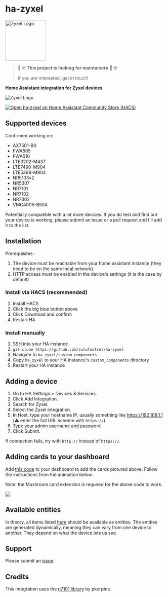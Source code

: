 # ha-zyxel

<img src="https://raw.githubusercontent.com/zulufoxtrot/ha-zyxel/refs/heads/main/resources/logo.png" alt="Zyxel Logo" width="128"/>

> 📢 🤓 **This project is looking for maintainers** 📢 🤓
> 
> If you are interested, get in touch!

__Home Assistant integration for Zyxel devices__

<img src="https://raw.githubusercontent.com/zulufoxtrot/ha-zyxel/refs/heads/main/resources/screenshot.png" alt="Zyxel Logo" />

[![Open ha-zyxel on Home Assistant Community Store (HACS)](https://my.home-assistant.io/badges/hacs_repository.svg)](https://my.home-assistant.io/redirect/hacs_repository/?owner=zulufoxtrot&repository=ha-zyxel&category=integration)

## Supported devices

Confirmed working on:

- AX7501-B0
- FWA505
- FWA510
- LTE3202-M437
- LTE7490-M904
- LTE5398-M904
- NR5103v2
- NR5307
- NR7101
- NR7102
- NR7302
- VMG4005-B50A

Potentially compatible with a lot more devices.
If you do test and find out your device is working, please submit an issue or a pull request and I'll add it to the list.

## Installation

Prerequisites:

1. The device must be reachable from your home assistant instance (they need to be on the same local network)
2. HTTP access must be enabled in the device's settings (it is the case by default)

### Install via HACS (recommended)

1. Install HACS
2. Click the big blue button above
3. Click Download and confirm
4. Restart HA

### Install manually

1. SSH into your HA instance
3. `git clone https://github.com/zulufoxtrot/ha-zyxel`
2. Navigate to `ha-zyxel/custom_components`
4. Copy `ha_zyxel` to your HA instance's `custom_components` directory
4. Restart your HA instance

## Adding a device

1. Go to HA Settings > Devices & Services.
2. Click Add Integration.
3. Search for Zyxel.
4. Select the Zyxel integration.
5. In Host, type your hostname IP, usually something like https://192.168.1.1 (⚠️ enter the full URL scheme with `https://`)
6. Type your admin username and password
7. Click Submit.

If connection fails, try with `http://` instead of `https://`.

## Adding cards to your dashboard

Add [this code](resources/card_example.yml) to your dashboard to add the cards pictured above. Follow the instructions from the animation below.

Note: the Mushroom card extension is required for the above code to work.

![](resources/import_demo.gif)

## Available entities

In theory, all items listed [here](https://github.com/pkorpine/nr7101?tab=readme-ov-file#example-output) should be available as entities. The entities are generated dynamically, meaning they can vary from one device to another. They depend on what the device lets us see.

## Support

Please submit an [issue](https://github.com/zulufoxtrot/ha-zyxel/issues).

## Credits

This integration uses the [n7101 library](https://github.com/pkorpine/nr7101) by pkorpine.
